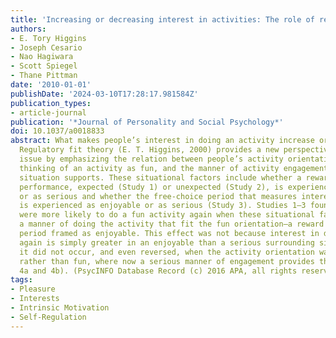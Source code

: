 ```yaml
---
title: 'Increasing or decreasing interest in activities: The role of regulatory fit'
authors:
- E. Tory Higgins
- Joseph Cesario
- Nao Hagiwara
- Scott Spiegel
- Thane Pittman
date: '2010-01-01'
publishDate: '2024-03-10T17:28:17.981584Z'
publication_types:
- article-journal
publication: '*Journal of Personality and Social Psychology*'
doi: 10.1037/a0018833
abstract: What makes people’s interest in doing an activity increase or decrease?
  Regulatory fit theory (E. T. Higgins, 2000) provides a new perspective on this classic
  issue by emphasizing the relation between people’s activity orientation, such as
  thinking of an activity as fun, and the manner of activity engagement that the surrounding
  situation supports. These situational factors include whether a reward for good
  performance, expected (Study 1) or unexpected (Study 2), is experienced as enjoyable
  or as serious and whether the free-choice period that measures interest in the activity
  is experienced as enjoyable or as serious (Study 3). Studies 1–3 found that participants
  were more likely to do a fun activity again when these situational factors supported
  a manner of doing the activity that fit the fun orientation—a reward or free-choice
  period framed as enjoyable. This effect was not because interest in doing an activity
  again is simply greater in an enjoyable than a serious surrounding situation because
  it did not occur, and even reversed, when the activity orientation was important
  rather than fun, where now a serious manner of engagement provides the fit (Study
  4a and 4b). (PsycINFO Database Record (c) 2016 APA, all rights reserved)
tags:
- Pleasure
- Interests
- Intrinsic Motivation
- Self-Regulation
---
```

